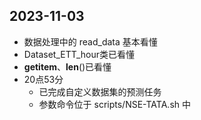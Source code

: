 ## 2023-11-03
* 数据处理中的 read_data 基本看懂
* Dataset_ETT_hour类已看懂
* __getitem__、__len__()已看懂
* 20点53分
  * 已完成自定义数据集的预测任务
  * 参数命令位于 scripts/NSE-TATA.sh 中